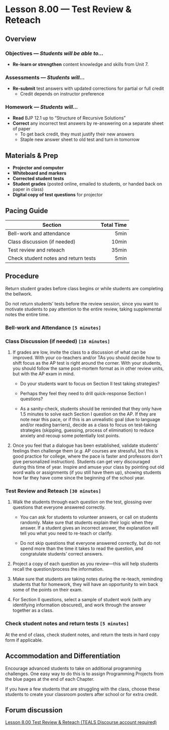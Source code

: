 Lesson 8.00 — Test Review & Reteach
====================================================================================================

Overview
--------
### Objectives — _Students will be able to…_
- **Re-learn or strengthen** content knowledge and skills from Unit 7.

### Assessments — _Students will…_
- **Re-submit** test answers with updated corrections for partial or full credit
    - Credit depends on instructor preference

### Homework — _Students will…_
- **Read** BJP 12.1 up to “Structure of Recursive Solutions”
- **Correct** any incorrect test answers by re-answering on a separate sheet of paper
  - To get back credit, they must justify their new answers
  - Staple new answer sheet to old test and turn in tomorrow


Materials & Prep
----------------
- **Projector and computer**
- **Whiteboard and** **markers**
- **Corrected student tests**
- **Student grades** (posted online, emailed to students, or handed back on paper in class)
- **Digital copy of test questions** for projector


Pacing Guide
------------
| Section                              | Total Time |
|--------------------------------------|-----------:|
| Bell-work and attendance             |       5min |
| Class discussion (if needed)         |      10min |
| Test review and reteach              |      35min |
| Check student notes and return tests |       5min |


Procedure
---------
Return student grades before class begins or while students are completing the bellwork.

Do not return students’ tests before the review session, since you want to motivate students to pay
attention to the entire review, taking supplemental notes the entire time.

### Bell-work and Attendance `[5 minutes]`

### Class Discussion (if needed) `[10 minutes]`

1. If grades are low, invite the class to a discussion of what can be improved. With your
   co-teachers and/or TAs you should decide how to shift focus as the AP test is right around the
   corner. With your students, you should follow the same post-mortem format as in other review
   units, but with the AP exam in mind.

   - Do your students want to focus on Section II test taking strategies?

   - Perhaps they feel they need to drill quick-response Section I questions?

   - As a sanity-check, students should be reminded that they only have 1.5 minutes to solve each
     Section I question on the AP. If they are note near this pace, or if this is an unrealistic
     goal (due to language and/or reading barriers), decide as a class to focus on test-taking
     strategies (skipping, guessing, process of elimination) to reduce anxiety and recoup some
     potentially lost points.

2. Once you feel that a dialogue has been established, validate students’ feelings then challenge
   them (_e.g._ AP courses are stressful, but this is good practice for college, where the pace is
   faster and professors don’t give personalized instruction). Students can get very discouraged
   during this time of year. Inspire and amuse your class by pointing out old word walls or
   assignments (if you still have them up), showing students how far they have come since the
   beginning of the school year.

### Test Review and Reteach `[30 minutes]`

1. Walk the students through each question on the test, glossing over questions that everyone
   answered correctly.

   - You can ask for students to volunteer answers, or call on students randomly. Make sure that
     students explain their logic when they answer. If a student gives an incorrect answer, the
     explanation will tell you what you need to re-teach or clarify.

   - Do not skip questions that everyone answered correctly, but do not spend more than the time it
     takes to read the question, and congratulate students’ correct answers.

2. Project a copy of each question as you review—this will help students recall the question/process
   the information.

3. Make sure that students are taking notes during the re-teach, reminding students that for
   homework, they will have an opportunity to win back some of the points on their exam.

4. For Section II questions, select a sample of student work (with any identifying information
   obscured), and work through the answer together as a class.

### Check student notes and return tests `[5 minutes]`
At the end of class, check student notes, and return the tests in hard copy form if applicable.


Accommodation and Differentiation
---------------------------------
Encourage advanced students to take on additional programming challenges. One easy way to do this is
to assign Programming Projects from the blue pages at the end of each Chapter.

If you have a few students that are struggling with the class, choose these students to create your
classroom posters after school or for extra credit.


Forum discussion
----------------
[Lesson 8.00 Test Review & Reteach (TEALS Discourse account required)](http://forums.tealsk12.org/c/unit-8/8-00-test-review-reteach)
